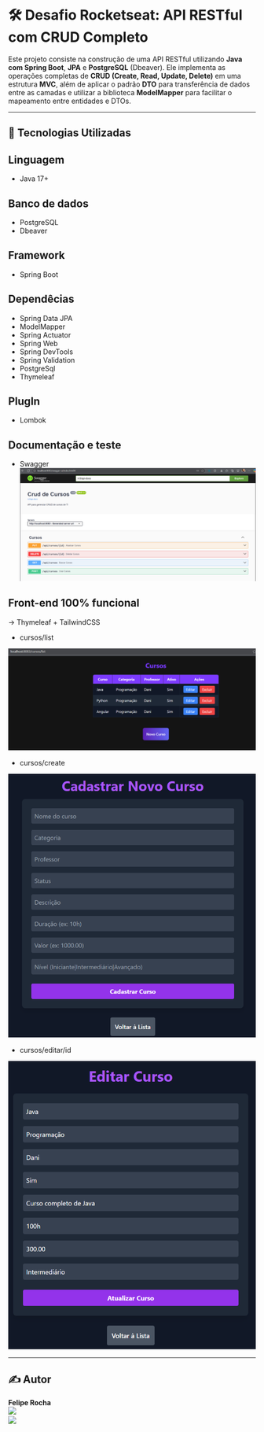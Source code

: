# 🛠️ Desafio Rocketseat: API RESTful com CRUD Completo

Este projeto consiste na construção de uma API RESTful utilizando **Java com Spring Boot**, **JPA** e **PostgreSQL** (Dbeaver). Ele implementa as operações completas de **CRUD (Create, Read, Update, Delete)**
em uma estrutura **MVC**, além de aplicar o padrão **DTO** para transferência de dados entre as camadas e utilizar a biblioteca **ModelMapper** para facilitar o mapeamento entre entidades e DTOs.

---

## 🚀 Tecnologias Utilizadas

## Linguagem
- Java 17+

## Banco de dados
- PostgreSQL 
- Dbeaver

## Framework
- Spring Boot

 
## Dependêcias
- Spring Data JPA
- ModelMapper
- Spring Actuator
- Spring Web
- Spring DevTools
- Spring Validation
- PostgreSql
- Thymeleaf


## PlugIn
  - Lombok

## Documentação e teste
  - Swagger
  ![SWAGGER](image.png)


## Front-end 100% funcional
-> Thymeleaf + TailwindCSS

 - cursos/list

![alt text](image-1.png)

- cursos/create

![alt text](image-3.png)

  
- cursos/editar/id

![alt text](image-4.png)




  

---


  ## ✍️ Autor

<div align="left">

**Felipe Rocha**  
<a href="https://www.linkedin.com/in/fvalboeno/" target="_blank">
  <img src="https://img.shields.io/badge/-LinkedIn-%230077B5?style=for-the-badge&logo=linkedin&logoColor=white" />
</a>  
<a href="mailto:felipevalboeno@gmail.com">
  <img src="https://img.shields.io/badge/-felipevalboeno@gmail.com-blue?style=for-the-badge&logo=gmail&logoColor=white" />
</a>

</div>


